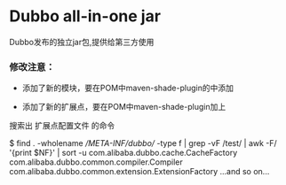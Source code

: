 Dubbo all-in-one jar
=====================
Dubbo发布的独立jar包,提供给第三方使用

### 修改注意：

* 添加了新的模块，要在POM中maven-shade-plugin的<artifactSet>中添加<include>

* 添加了新的扩展点，要在POM中maven-shade-plugin加上<transformer>

搜索出 扩展点配置文件 的命令

$ find . -wholename */META-INF/dubbo/* -type f | grep -vF /test/ | awk -F/ '{print $NF}' | sort -u
com.alibaba.dubbo.cache.CacheFactory
com.alibaba.dubbo.common.compiler.Compiler
com.alibaba.dubbo.common.extension.ExtensionFactory
...and so on...
